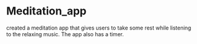 # Meditation_app

created a meditation app that gives users to take some rest while listening to the relaxing music. The app also has a timer.
